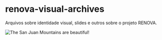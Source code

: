 # renova-visual-archives
Arquivos sobre identidade visual, slides e outros sobre o projeto RENOVA.

![The San Juan Mountains are beautiful!](/assets/images/san-juan-mountains.jpg "San Juan Mountains")
